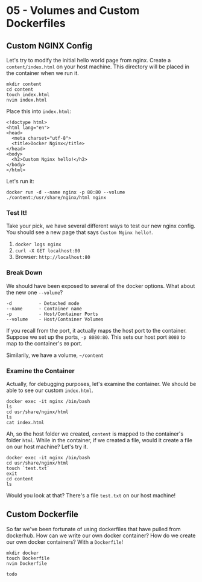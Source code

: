 # 05 - Volumes and Custom Dockerfiles

## Custom NGINX Config
Let's try to modify the initial hello world page from nginx. Create a `content/index.html` on your host machine.
This directory will be placed in the container when we run it.
```
mkdir content
cd content
touch index.html
nvim index.html
```

Place this into `index.html`:
```
<!doctype html>
<html lang="en">
<head>
  <meta charset="utf-8">
  <title>Docker Nginx</title>
</head>
<body>
  <h2>Custom Nginx hello!</h2>
</body>
</html>
```

Let's run it:
```
docker run -d --name nginx -p 80:80 --volume ./content:/usr/share/nginx/html nginx
```

### Test It!
Take your pick, we have several different ways to test our new nginx config. You should see
a new page that says `Custom Nginx hello!`.
1. `docker logs nginx`
2. `curl -X GET localhost:80`
3. Browser: `http://localhost:80`

### Break Down
We should have been exposed to several of the docker options. What about the new one `--volume`?

```
-d          - Detached mode
--name      - Container name
-p          - Host/Container Ports
--volume    - Host/Container Volumes
```
If you recall from the port, it actually maps the host port to the container. Suppose we set up the ports,
 `-p 8080:80`. This sets our host port `8080` to map to the container's `80` port.

Similarily, we have a volume, `~/content`

### Examine the Container
Actually, for debugging purposes, let's examine the container. We should be able to see our custom
`index.html`.

```
docker exec -it nginx /bin/bash
ls
cd usr/share/nginx/html
ls
cat index.html
```

Ah, so the host folder we created, `content` is mapped to the container's folder `html`. While in the container,
if we created a file, would it create a file on our host machine? Let's try it.
```
docker exec -it nginx /bin/bash
cd usr/share/nginx/html
touch `test.txt`
exit
cd content
ls
```
Would you look at that? There's a file `test.txt` on our host machine!

## Custom Dockerfile
So far we've been fortunate of using dockerfiles that have pulled from dockerhub. How can we write our own docker container?
How do we create our own docker containers? With a `Dockerfile`!

```
mkdir docker
touch Dockerfile
nvim Dockerfile
```

```todo```

